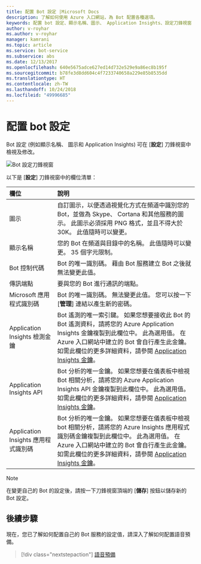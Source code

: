 ```yaml
---
title: 配置 Bot 設定 |Microsoft Docs
description: 了解如何使用 Azure 入口網站，為 Bot 配置各種選項。
keywords: 配置 bot 設定、顯示名稱、圖示、 Application Insights、設定刀鋒視窗
author: v-royhar
ms.author: v-royhar
manager: kamrani
ms.topic: article
ms.service: bot-service
ms.subservice: abs
ms.date: 12/13/2017
ms.openlocfilehash: 640e5675adce627ed14d732e529e9a86ec8b195f
ms.sourcegitcommit: b78fe3d8dd604c4f7233740658a229e85b8535dd
ms.translationtype: HT
ms.contentlocale: zh-TW
ms.lasthandoff: 10/24/2018
ms.locfileid: "49996685"
---
```

# <a name="configure-bot-settings"></a>配置 bot 設定

Bot 設定 (例如顯示名稱、 圖示和 Application Insights) 可在 [**設定**] 刀鋒視窗中檢視及修改。

![Bot 設定刀鋒視窗](~/media/bot-service-portal-configure-settings/bot-settings-blade.png)

以下是 [**設定**] 刀鋒視窗中的欄位清單：

| 欄位 | 說明 |
| :---  | :---        |
| 圖示 | 自訂圖示，以便透過視覺化方式在頻道中識別您的 Bot，並做為 Skype、 Cortana 和其他服務的圖示。 此圖示必須採用 PNG 格式，並且不得大於 30K。 此值隨時可以變更。 |
| 顯示名稱 | 您的 Bot 在頻道與目錄中的名稱。 此值隨時可以變更。 35 個字元限制。 |
| Bot 控制代碼 | Bot 的唯一識別碼。 藉由 Bot 服務建立 Bot 之後就無法變更此值。 |
| 傳訊端點 | 要與您的 Bot 進行通訊的端點。 |
| Microsoft 應用程式識別碼 | Bot 的唯一識別碼。 無法變更此值。 您可以按一下 [**管理**] 連結以產生新的密碼。 |
| Application Insights 檢測金鑰 | Bot 遙測的唯一索引鍵。 如果您想要接收此 Bot 的 Bot 遙測資料，請將您的 Azure Application Insights 金鑰複製到此欄位中。 此為選用值。 在 Azure 入口網站中建立的 Bot 會自行產生此金鑰。 如需此欄位的更多詳細資料，請參閱 [Application Insights 金鑰](~/bot-service-resources-app-insights-keys.md)。 |
| Application Insights API | Bot 分析的唯一金鑰。 如果您想要在儀表板中檢視 Bot 相關分析，請將您的 Azure Application Insights API 金鑰複製到此欄位中。 此為選用值。 如需此欄位的更多詳細資料，請參閱 [Application Insights 金鑰](~/bot-service-resources-app-insights-keys.md)。 |
| Application Insights 應用程式識別碼 | Bot 分析的唯一金鑰。 如果您想要在儀表板中檢視 bot 相關分析，請將您的 Azure Insights 應用程式識別碼金鑰複製到此欄位中。 此為選用值。 在 Azure 入口網站中建立的 Bot 會自行產生此金鑰。 如需此欄位的更多詳細資料，請參閱 [Application Insights 金鑰](~/bot-service-resources-app-insights-keys.md)。 |

> [!NOTE]
> 在變更自己的 Bot 的設定後，請按一下刀鋒視窗頂端的 [**儲存**] 按鈕以儲存新的 Bot 設定。

## <a name="next-steps"></a>後續步驟
現在，您已了解如何配置自己的 Bot 服務的設定值，請深入了解如何配置語音預備。
> [!div class="nextstepaction"]
> [語音預備](bot-service-manage-speech-priming.md)